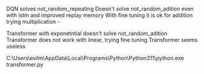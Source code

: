 
DQN solves not_random_repeating
Doesn't solve not_random_adition even with lstm and improved replay memory
With fine tuning it is ok for addition
trying multiplication -

Transformer with exponetntial doesn't solve not_random_adition
Transformer does not work with linear, trying fine tuning
Transformer seems useless

C:\Users\evilm\AppData\Local\Programs\Python\Python311\python.exe transformer.py